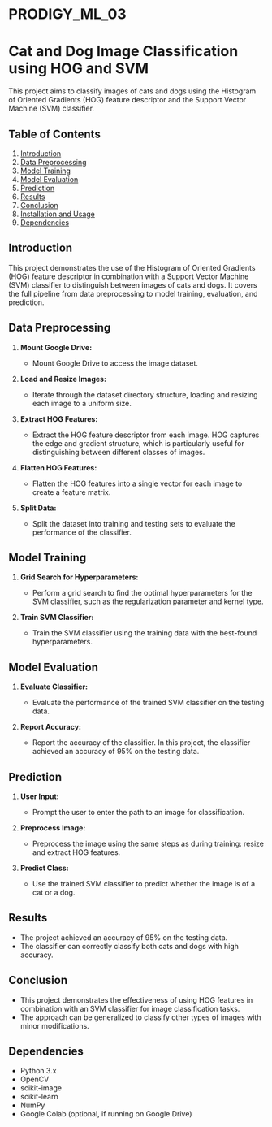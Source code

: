 # PRODIGY_ML_03

# Cat and Dog Image Classification using HOG and SVM

This project aims to classify images of cats and dogs using the Histogram of Oriented Gradients (HOG) feature descriptor and the Support Vector Machine (SVM) classifier.

## Table of Contents

1. [Introduction](#introduction)
2. [Data Preprocessing](#data-preprocessing)
3. [Model Training](#model-training)
4. [Model Evaluation](#model-evaluation)
5. [Prediction](#prediction)
6. [Results](#results)
7. [Conclusion](#conclusion)
8. [Installation and Usage](#installation-and-usage)
9. [Dependencies](#dependencies)

## Introduction

This project demonstrates the use of the Histogram of Oriented Gradients (HOG) feature descriptor in combination with a Support Vector Machine (SVM) classifier to distinguish between images of cats and dogs. It covers the full pipeline from data preprocessing to model training, evaluation, and prediction.

## Data Preprocessing

1. **Mount Google Drive:**
    - Mount Google Drive to access the image dataset.

2. **Load and Resize Images:**
    - Iterate through the dataset directory structure, loading and resizing each image to a uniform size.

3. **Extract HOG Features:**
    - Extract the HOG feature descriptor from each image. HOG captures the edge and gradient structure, which is particularly useful for distinguishing between different classes of images.

4. **Flatten HOG Features:**
    - Flatten the HOG features into a single vector for each image to create a feature matrix.

5. **Split Data:**
    - Split the dataset into training and testing sets to evaluate the performance of the classifier.

## Model Training

1. **Grid Search for Hyperparameters:**
    - Perform a grid search to find the optimal hyperparameters for the SVM classifier, such as the regularization parameter and kernel type.

2. **Train SVM Classifier:**
    - Train the SVM classifier using the training data with the best-found hyperparameters.

## Model Evaluation

1. **Evaluate Classifier:**
    - Evaluate the performance of the trained SVM classifier on the testing data.
  
2. **Report Accuracy:**
    - Report the accuracy of the classifier. In this project, the classifier achieved an accuracy of 95% on the testing data.

## Prediction

1. **User Input:**
    - Prompt the user to enter the path to an image for classification.

2. **Preprocess Image:**
    - Preprocess the image using the same steps as during training: resize and extract HOG features.

3. **Predict Class:**
    - Use the trained SVM classifier to predict whether the image is of a cat or a dog.

## Results

- The project achieved an accuracy of 95% on the testing data.
- The classifier can correctly classify both cats and dogs with high accuracy.

## Conclusion

- This project demonstrates the effectiveness of using HOG features in combination with an SVM classifier for image classification tasks.
- The approach can be generalized to classify other types of images with minor modifications.



## Dependencies

- Python 3.x
- OpenCV
- scikit-image
- scikit-learn
- NumPy
- Google Colab (optional, if running on Google Drive)

